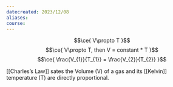 ```yaml
---
datecreated: 2023/12/08
aliases: 
course:
---
```

$$\ce{ V\propto T }$$
$$\ce{ V\propto T, then V = constant * T }$$
$$\ce{ \frac{V_{1}}{T_{1}} = \frac{V_{2}}{T_{2}} }$$

[[Charles’s Law]] sates the Volume (V) of a gas and its [[Kelvin]] temperature (T) are directly proportional.